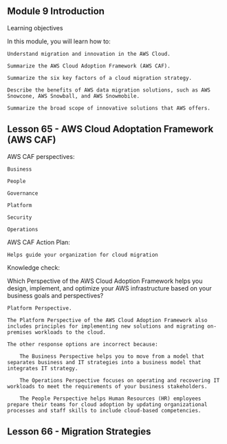 ## Module 9 Introduction

Learning objectives

In this module, you will learn how to:

    Understand migration and innovation in the AWS Cloud.

    Summarize the AWS Cloud Adoption Framework (AWS CAF).

    Summarize the six key factors of a cloud migration strategy.

    Describe the benefits of AWS data migration solutions, such as AWS
    Snowcone, AWS Snowball, and AWS Snowmobile.

    Summarize the broad scope of innovative solutions that AWS offers.

## Lesson 65 - AWS Cloud Adoptation Framework (AWS CAF)

AWS CAF perspectives:

    Business

    People

    Governance

    Platform

    Security

    Operations

AWS CAF Action Plan:

    Helps guide your organization for cloud migration

Knowledge check:

Which Perspective of the AWS Cloud Adoption Framework helps you design, implement, and optimize your AWS infrastructure based on your business goals and perspectives?

    Platform Perspective.

    The Platform Perspective of the AWS Cloud Adoption Framework also includes principles for implementing new solutions and migrating on-premises workloads to the cloud.

    The other response options are incorrect because:

        The Business Perspective helps you to move from a model that separates business and IT strategies into a business model that integrates IT strategy.

        The Operations Perspective focuses on operating and recovering IT workloads to meet the requirements of your business stakeholders.

        The People Perspective helps Human Resources (HR) employees prepare their teams for cloud adoption by updating organizational processes and staff skills to include cloud-based competencies.

## Lesson 66 - Migration Strategies
